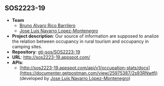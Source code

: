 ## SOS2223-19

- **Team**
  - [Bruno Alvaro Rico Barrilero](https://github.com/brico1994)
  - [Jose Luis Navarro Lopez-Montenegro](https://github.com/josnavlop4)
- **Project description**: Our source of information are supposed to analize the relation between occupancy in rural tourism and occupancy in camping sites.
- **Repository**: [gti-sos/SOS2223-19](https://github.com/gti-sos/SOS2223-19)
- **URL**: [http://sos2223-19.appspot.com/ ](http://sos2223-19.appspot.com/)
- **APIs**:
   - [http://sos2223-19.appspot.com/api/v1/occupation-stats/docs](https://documenter.getpostman.com/view/25975387/2s93RNwtfj) (developed by [Jose Luis Navarro López-Montenegro](https://github.com/josnavlop4))
